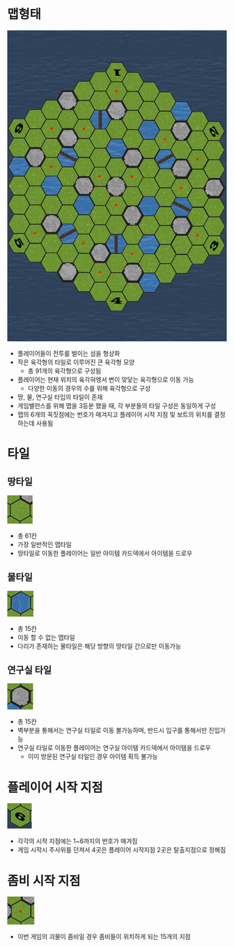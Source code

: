 # 맵형태

![map](./map/Map.jpg)

- 플레이어들이 전투를 벌이는 섬을 형상화
- 작은 육각형의 타일로 이루어진 큰 육각형 모양
    - 총 91개의 육각형으로 구성됨
- 플레이어는 현재 위치의 육각혀엥서 변이 맞닿는 육각형으로 이동 가능
    - 다양한 이동의 경우의 수를 위해 육각형으로 구성
- 땅, 물, 연구실 타입의 타일이 존재
- 게임밸런스를 위해 맵을 3등분 했을 때, 각 부분들의 타일 구성은 동일하게 구성
- 맵의 6개의 꼭짓점에는 번호가 매겨지고 플레이어 시작 지점 및 보트의 위치를 결정하는데 사용됨

# 타일
## 땅타일

![map](./map/땅.jpg)

- 총 61칸
- 가장 일반적인 맵타일
- 땅타일로 이동한 플레이어는 일반 아이템 카드덱에서 아이템을 드로우
## 물타일

![map](./map/물.jpg)

- 총 15칸
- 이동 할 수 없는 맵타일
- 다리가 존재하는 물타일은 해당 방향의 땅타일 간으로만 이동가능
## 연구실 타일

![map](./map/연구실.jpg)

- 총 15칸
- 벽부분을 통해서는 연구실 타일로 이동 불가능하며, 반드시 입구를 통해서만 진입가능
- 연구실 타일로 이동한 플레이어는 연구실 아이템 카드덱에서 아이템을 드로우
    - 이미 방문된 연구실 타일인 경우 아이템 획득 불가능

# 플레이어 시작 지점

![map](./map/플레이어.jpg)

- 각각의 시작 지점에는 1~6까지의 번호가 매겨짐
- 게임 시작시 주사위를 던져서 4곳은 플레이어 시작지점 2곳은 탈출지점으로 정해짐
# 좀비 시작 지점

![map](./map/좀비.jpg)

- 이번 게임의 괴물이 좀비일 경우 좀비들이 위치하게 되는 15개의 지점